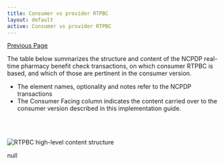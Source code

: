 ```yaml
---
title: Consumer vs provider RTPBC
layout: default
active: Consumer vs provider RTPBC
---
```


[Previous Page](Submit_operation.html)

The table below summarizes the structure and content of the NCPDP real-time pharmacy benefit check transactions, on which consumer RTPBC is based, and which of those are pertinent in the consumer version.

* The element names, optionality and notes refer to the NCPDP transactions
* The Consumer Facing column indicates the content carried over to the consumer version described in this implementation guide.

<br/><br/>
 
![RTPBC high-level content structure](https://www.frankmckinney.com/carin-rtpbc/high-level-content-view-table.png)

null